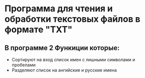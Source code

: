 # Программа для чтения и обработки текстовых файлов в формате "TXT" 
## В программе 2 Функиции которые:
- Сортируют на вход список имен с лишными символами и пробелами
- Разделяют список на ангийские и русские имена
